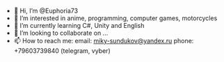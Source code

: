 - 👋 Hi, I’m @Euphoria73
- 👀 I’m interested in anime, programming, computer games, motorcycles
- 🌱 I’m currently learning C#, Unity and English
- 💞️ I’m looking to collaborate on ...
- 📫 How to reach me: email: miky-sundukov@yandex.ru phone: +79603739840 (telegram, vyber) 

<!---
Euphoria73/Euphoria73 is a ✨ special ✨ repository because its `README.md` (this file) appears on your GitHub profile.
You can click the Preview link to take a look at your changes.
--->
